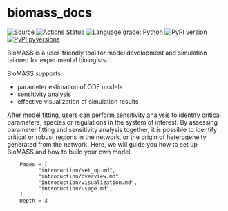 # biomass_docs

[![Source](https://img.shields.io/badge/source-github-blue)](https://github.com/okadalabipr/biomass)
[![Actions Status](https://github.com/okadalabipr/biomass/workflows/Tests/badge.svg)](https://github.com/okadalabipr/biomass/actions)
[![Language grade: Python](https://img.shields.io/lgtm/grade/python/g/okadalabipr/biomass.svg?logo=lgtm&logoWidth=18)](https://lgtm.com/projects/g/okadalabipr/biomass/context:python)
[![PyPI version](https://img.shields.io/pypi/v/biomass.svg?logo=PyPI&color=blue)](https://pypi.python.org/pypi/biomass/)
[![PyPI pyversions](https://img.shields.io/pypi/pyversions/biomass.svg)](https://pypi.python.org/pypi/biomass/)

BioMASS is a user-friendly tool for model development and simulation tailored for experimental biologists.

BioMASS supports:

- parameter estimation of ODE models
- sensitivity analysis
- effective visualization of simulation results

After model fitting, users can perform sensitivity analysis to identify critical parameters, species or regulations in the system of interest.
By assessing parameter fitting and sensitivity analysis together, it is possible to identify critical or robust regions in the network, or the origin of heterogeneity generated from the network.
Here, we will guide you how to set up BioMASS and how to build your own model.

```@contents
    Pages = [
          "introduction/set_up.md",
          "introduction/overview.md",
          "introduction/visualization.md",
          "introduction/usage.md",
    ]
    Depth = 3
```
